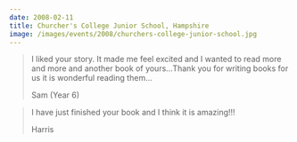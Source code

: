 ```yaml
---
date: 2008-02-11
title: Churcher's College Junior School, Hampshire
image: /images/events/2008/churchers-college-junior-school.jpg
---
```


> I liked your story. It made me feel excited and I wanted to read more and more and another book of yours...Thank you for writing books for us it is wonderful reading them...
> 
> <footer>Sam (Year 6)</footer>

<span></span>

> I have just finished your book and I think it is amazing!!!
> 
> <footer>Harris</footer>
